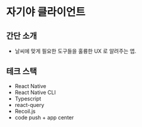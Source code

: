 # 자기야 클라이언트

## 간단 소개
- 날씨에 맞게 필요한 도구들을 훌륭한 UX 로 알려주는 앱. 

## 테크 스택

- React Native
- React Native CLI
- Typescript
- react-query
- Recoil.js
- code push + app center

